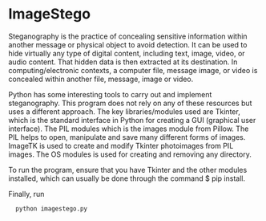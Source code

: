 # ImageStego

 Steganography is the practice of concealing sensitive information within another message or physical object to avoid detection. It can be used to hide virtually any type of digital content, including text, image, video, or audio content. That hidden data is then extracted at its destination. In computing/electronic contexts, a computer file, message image, or video is concealed within another file, message, image or video. 

Python has some interesting tools to carry out and implement steganography. This program 
does not rely on any of these resources but uses a different approach. The key libraries/modules used are Tkinter, which is the standard interface in Python for creating a GUI (graphical user interface). The PIL modules which is the images module from Pillow. The PIL helps to open, manipulate and save many different forms of images. ImageTK is used to create and modify Tkinter photoimages from PIL images. The OS modules is used for creating and removing any directory.

To run the program, ensure that you have Tkinter and the other modules installed, which can usually be done through the command $ pip install. 

Finally, run 

```bash
  python imagestego.py  
 ```

